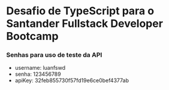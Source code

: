 # Desafio de TypeScript para o Santander Fullstack Developer Bootcamp

### Senhas para uso de teste da API

- username: luanfswd
- senha: 123456789
- apiKey: 32feb855730f57fd19e6ce0bef4377ab


